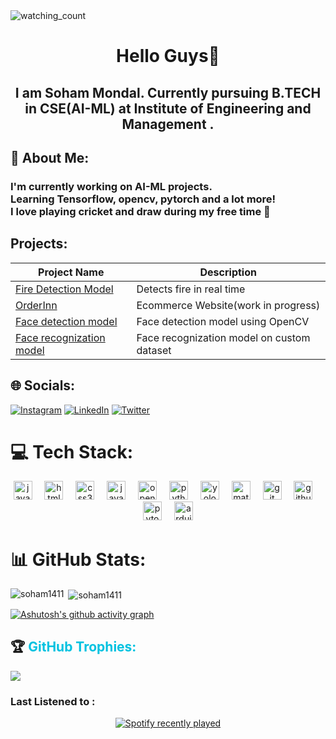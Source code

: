 <img src="https://widgetbite.com/stats/Soham1411" alt="watching_count" />

<p><h1 align="center" style="text-decoration: none; cursor: none;">Hello Guys👋<br/></h1>
<h2 align="center">I am Soham Mondal. Currently pursuing B.TECH in CSE(AI-ML) at Institute of Engineering and Management .</h2></p>

## 💫 About Me:

### I'm currently working on AI-ML projects.<br>Learning Tensorflow, opencv, pytorch and a lot more!<br>I love playing cricket and draw during my free time 🙂

## Projects:

| Project Name                                                                                              | Description                                                |
| --------------------------------------------------------------------------------------------------------- | ---------------------------------------------------------- |
| [Fire Detection Model](https://github.com/Soham1411/Fire_Detection_Model)                                 | Detects fire in real time                                  |
| [OrderInn](https://github.com/Soham1411/Order-Inn)                                                        | Ecommerce Website(work in progress)                        |
| [Face detection model](https://github.com/Soham1411/face_reognition_opencv)                               | Face detection model using OpenCV                          |
| [Face recognization model](https://github.com/Soham1411/face_reognition_opencv)                           | Face recognization model on custom dataset                 |

## 🌐 Socials:

[![Instagram](https://img.shields.io/badge/Instagram-%23E4405F.svg?logo=Instagram&logoColor=white)](https://instagram.com/lone_1411) [![LinkedIn](https://img.shields.io/badge/LinkedIn-%230077B5.svg?logo=linkedin&logoColor=white)](https://linkedin.com/in/soham-mondal-6815b528b) [![Twitter](https://img.shields.io/badge/Twitter-%231DA1F2.svg?logo=Twitter&logoColor=white)](https://x.com/LONEBEAST13)

# 💻 Tech Stack:

<div align="center">
  <img src="https://img.shields.io/badge/Java-007396?logo=java&logoColor=white&style=for-the-badge" height="30" alt="java logo" />
  <img width="12" />
  <img src="https://img.shields.io/badge/HTML5-E34F26?logo=html5&logoColor=white&style=for-the-badge" height="30" alt="html5 logo" />
  <img width="12" />
  <img src="https://img.shields.io/badge/CSS3-1572B6?logo=css3&logoColor=white&style=for-the-badge" height="30" alt="css3 logo" />
  <img width="12" />
  <img src="https://img.shields.io/badge/JavaScript-F7DF1E?logo=javascript&logoColor=black&style=for-the-badge" height="30" alt="javascript logo" />
  <img width="12" />
  <img src="https://img.shields.io/badge/OpenCV-5C3EE8?logo=opencv&logoColor=white&style=for-the-badge" height="30" alt="opencv logo" />
  <img width="12" />
  <img src="https://img.shields.io/badge/Python-3776AB?logo=python&logoColor=white&style=for-the-badge" height="30" alt="python logo" />
  <img width="12" />
  <img src="https://img.shields.io/badge/YOLO-FFB81C?logo=yolo&logoColor=black&style=for-the-badge" height="30" alt="yolo logo" />
  <img width="12" />
  <img src="https://img.shields.io/badge/MATLAB-0076A8?logo=matlab&logoColor=white&style=for-the-badge" height="30" alt="matlab logo" />
  <img width="12" />
  <img src="https://img.shields.io/badge/Git-F05032?logo=git&logoColor=white&style=for-the-badge" height="30" alt="git logo" />
  <img width="12" />
  <img src="https://img.shields.io/badge/GitHub-181717?logo=github&logoColor=white&style=for-the-badge" height="30" alt="github logo" />
  <img width="12" />
  <img src="https://img.shields.io/badge/PyTorch-EE4C2C?logo=pytorch&logoColor=white&style=for-the-badge" height="30" alt="pytorch logo" />
  <img width="12" />
  <img src="https://img.shields.io/badge/Arduino-00979D?logo=arduino&logoColor=white&style=for-the-badge" height="30" alt="arduino logo" />
</div>

# 📊 GitHub Stats:

<p><img align="left" src="https://github-readme-stats.vercel.app/api/top-langs?username=soham1411&show_icons=true&locale=en&layout=compact&theme=merko" alt="soham1411" /></p>
<p>&nbsp;<img align="center" src="https://github-readme-stats.vercel.app/api?username=soham1411&show_icons=true&locale=en&theme=merko" alt="soham1411" /></p>

[![Ashutosh's github activity graph](https://github-readme-activity-graph.vercel.app/graph?username=Soham1411&bg_color=02011e&color=ffffff&line=37ff00&point=ffffff&area=true&hide_border=true)](https://github.com/ashutosh00710/github-readme-activity-graph)

<p><h2 style="text-decoration: none; cursor: none;">🏆 <span style="color: #00c2e0">GitHub Trophies:</span></h2></p>

![](https://github-profile-trophy.vercel.app/?username=Soham1411&theme=merko&no-frame=false&no-bg=false&margin-w=4)

### Last Listened to :

<div align="center">
  <a href="https://open.spotify.com/user/31edes7spsh2fyuh6gagjm4teorm">
    <img src="https://spotify-recently-played-readme.vercel.app/api?user=31edes7spsh2fyuh6gagjm4teorm&count=7&unique=true" alt="Spotify recently played"  />
  </a>
</div>
